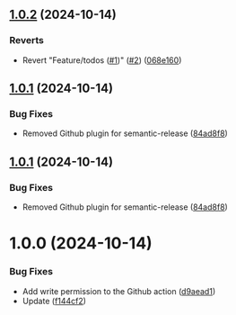 ## [1.0.2](https://github.com/subhashish-clg/semver-prototype/compare/v1.0.1...v1.0.2) (2024-10-14)


### Reverts

* Revert "Feature/todos ([#1](https://github.com/subhashish-clg/semver-prototype/issues/1))" ([#2](https://github.com/subhashish-clg/semver-prototype/issues/2)) ([068e160](https://github.com/subhashish-clg/semver-prototype/commit/068e16015188c94030b5c6ecfb53e515aec8391e))

## [1.0.1](https://github.com/subhashish-clg/semver-prototype/compare/v1.0.0...v1.0.1) (2024-10-14)


### Bug Fixes

* Removed Github plugin for semantic-release ([84ad8f8](https://github.com/subhashish-clg/semver-prototype/commit/84ad8f8792eb5362759028a27da9ff4415e09ade))

## [1.0.1](https://github.com/subhashish-clg/semver-prototype/compare/v1.0.0...v1.0.1) (2024-10-14)


### Bug Fixes

* Removed Github plugin for semantic-release ([84ad8f8](https://github.com/subhashish-clg/semver-prototype/commit/84ad8f8792eb5362759028a27da9ff4415e09ade))

# 1.0.0 (2024-10-14)


### Bug Fixes

* Add write permission to the Github action ([d9aead1](https://github.com/subhashish-clg/semver-prototype/commit/d9aead113a5b1e96ada1de8f4e8b2d3b1b1b7146))
* Update ([f144cf2](https://github.com/subhashish-clg/semver-prototype/commit/f144cf28541f86040f2cbd4c3201f0954db6aa0c))
